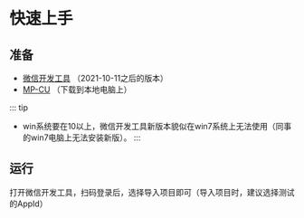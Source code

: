 # 快速上手

## 准备

- [微信开发工具](https://developers.weixin.qq.com/miniprogram/dev/devtools/stable.html) （2021-10-11之后的版本）
- [MP-CU](https://github.com/Color-UI/MP-CU) （下载到本地电脑上）

::: tip
- win系统要在10以上，微信开发工具新版本貌似在win7系统上无法使用（同事的win7电脑上无法安装新版）。
:::

## 运行

打开微信开发工具，扫码登录后，选择导入项目即可（导入项目时，建议选择测试的AppId）
